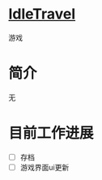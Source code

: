 # [IdleTravel](https://github.com/Uwwal/IdleTravel)

游戏

# 简介

无

# 目前工作进展

- [ ] 存档
- [ ] 游戏界面ui更新
